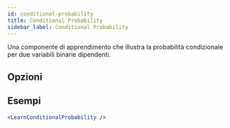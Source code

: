 ```yaml
---
id: conditional-probability
title: Conditional Probability
sidebar_label: Conditional Probability
---
```


Una componente di apprendimento che illustra la probabilità condizionale per due variabili binarie dipendenti.

## Opzioni



## Esempi

```jsx live
<LearnConditionalProbability />
```

